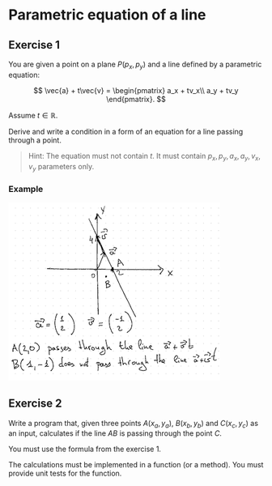 # Parametric equation of a line

## Exercise 1

You are given a point on a plane $P(p_x, p_y)$ and a line defined by a parametric equation:

$$
\vec{a} + t\vec{v} = \begin{pmatrix}
a_x + tv_x\\
a_y + tv_y
\end{pmatrix}.
$$

Assume $t \in \mathbb{R}$.

Derive and write a condition in a form of an equation for a line passing through a point.

> Hint: The equation must not contain $t$. It must contain $p_x, p_y, a_x, a_y, v_x, v_y$ parameters only.

### Example

![](example.png)

## Exercise 2

Write a program that, given three points $A(x_a, y_a)$, $B(x_b, y_b)$ and $C(x_c, y_c$) as an input,
calculates if the line $AB$ is passing through the point $C$.

You must use the formula from the exercise 1.

The calculations must be implemented in a function (or a method). You must provide unit tests for the function.
